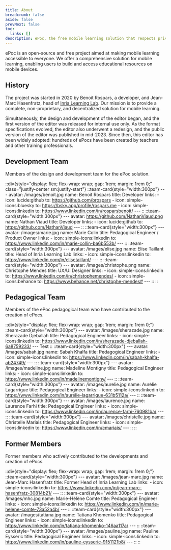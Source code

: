 ```yaml
---
title: About
breadcrumb: false
aside: false
prevNext: false
toc:
  links: []
description: ePoc, the free mobile learning solution that respects privacy. Discover our history and the team.
---
```


ePoc is an open-source and free project aimed at making mobile learning accessible to everyone. We offer a comprehensive solution for mobile learning, enabling users to build and access educational resources on mobile devices.

## History

The project was started in 2020 by Benoit Rospars, a developer, and Jean-Marc Hasenfratz, head of [Inria Learning Lab](https://learninglab.inria.fr). Our mission is to provide a complete, non-proprietary, and decentralized solution for mobile learning.

Simultaneously, the design and development of the editor began, and the first version of the editor was released for internal use only. As the format specifications evolved, the editor also underwent a redesign, and the public version of the editor was published in mid-2023. Since then, this editor has been widely adopted: hundreds of ePocs have been created by teachers and other training professionals.

## Development Team

Members of the design and development team for the ePoc solution.

::div{style="display: flex; flex-wrap: wrap; gap: 1rem; margin: 1rem 0;" class="justify-center sm:justify-start"}
    ::team-card{style="width:300px"}
    ---
    avatar: /images/benoit.jpg
    name: Benoit Rospars
    title: Developer
    links:
        - icon: lucide:github
          to: https://github.com/brospars
        - icon: simple-icons:bluesky
          to: https://bsky.app/profile/rospars.me
        - icon: simple-icons:linkedin
          to: https://www.linkedin.com/in/rosparsbenoit/
    ---
    ::
    ::team-card{style="width:300px"}
    ---
    avatar: https://github.com/NathanViaud.png
    name: Nathan Viaud
    title: Developer
    links:
      - icon: lucide:github
        to: https://github.com/NathanViaud
    ---
    ::
    ::team-card{style="width:300px"}
    ---
    avatar: /images/marie.jpg
    name: Marie Colin
    title: Pedagogical Engineer / Product Owner
    links:
      - icon: simple-icons:linkedin
        to: https://www.linkedin.com/in/marie-collin-ba6b553b/
    ---
    ::
    ::team-card{style="width:300px"}
    ---
    avatar: /images/elise.jpg
    name: Elise Taillant
    title: Head of Inria Learning Lab
    links:
      - icon: simple-icons:linkedin
        to: https://www.linkedin.com/in/elisetaillant/
    ---
    ::
    ::team-card{style="width:300px"}
    ---
    avatar: /images/christophe.png
    name: Christophe Mendes
    title: UX/UI Designer
    links:
      - icon: simple-icons:linkedin
        to: https://www.linkedin.com/in/christophemendes/
      - icon: simple-icons:behance
        to: https://www.behance.net/christophe-mendes#
    ---
    ::
::

## Pedagogical Team

Members of the ePoc pedagogical team who have contributed to the creation of ePocs.

::div{style="display: flex; flex-wrap: wrap; gap: 1rem; margin: 1rem 0;"}
    ::team-card{style="width:300px"}
    ---
    avatar: /images/sherazade.jpg
    name: Sherazade Djeballah
    title: Pedagogical Engineer
    links:
        - icon: simple-icons:linkedin
          to: https://www.linkedin.com/in/sherazade-djeballah-6a8759233/
    ---
    Test
    ::
    ::team-card{style="width:300px"}
    ---
    avatar: /images/sabah.jpg
    name: Sabah Khalfa
    title: Pedagogical Engineer
    links:
      - icon: simple-icons:linkedin
        to: https://www.linkedin.com/in/sabah-khalfa-ab24749/
    ---
    ::
    ::team-card{style="width:300px"}
    ---
    avatar: /images/madeline.jpg
    name: Madeline Montigny
    title: Pedagogical Engineer
    links:
      - icon: simple-icons:linkedin
        to: https://www.linkedin.com/in/madelinemontigny/
    ---
    ::
    ::team-card{style="width:300px"}
    ---
    avatar: /images/aurelie.jpg
    name: Aurélie Lagarrigue
    title: Pedagogical Engineer
    links:
      - icon: simple-icons:linkedin
        to: https://www.linkedin.com/in/aurélie-lagarrigue-631b5112a/
    ---
    ::
    ::team-card{style="width:300px"}
    ---
    avatar: /images/laurence.jpg
    name: Laurence Farhi
    title: Pedagogical Engineer
    links:
      - icon: simple-icons:linkedin
        to: https://www.linkedin.com/in/laurence-farhi-760981ba/
    ---
    ::
    ::team-card{style="width:300px"}
    ---
    avatar: /images/christelle.jpg
    name: Christelle Mariais
    title: Pedagogical Engineer
    links:
      - icon: simple-icons:linkedin
        to: https://www.linkedin.com/in/cmariais/
    ---
    ::
::

## Former Members

Former members who actively contributed to the developments and creation of ePocs.

::div{style="display: flex; flex-wrap: wrap; gap: 1rem; margin: 1rem 0;"}
    ::team-card{style="width:300px"}
    ---
    avatar: /images/jean-marc.jpg
    name: Jean-Marc Hasenfratz
    title: Former Head of Inria Learning Lab
    links:
        - icon: simple-icons:linkedin
          to: https://www.linkedin.com/in/jean-marc-hasenfratz-30814b21/
    ---
    ::
    ::team-card{style="width:300px"}
    ---
    avatar: /images/mhc.jpg
    name: Marie-Hélène Comte
    title: Pedagogical Engineer
    links:
        - icon: simple-icons:linkedin
          to: https://www.linkedin.com/in/marie-helene-comte-73a52a4b/
    ---
    ::
    ::team-card{style="width:300px"}
    ---
    avatar: /images/tatiana.jpg
    name: Tatiana Khomenko
    title: Pedagogical Engineer
    links:
        - icon: simple-icons:linkedin
          to: https://www.linkedin.com/in/tatiana-khomenko-146aa117a/
    ---
    ::
    ::team-card{style="width:300px"}
    ---
    avatar: /images/pauline.jpg
    name: Pauline Eysseric
    title: Pedagogical Engineer
    links:
        - icon: simple-icons:linkedin
          to: https://www.linkedin.com/in/pauline-eysseric-9151121b8/
    ---
    ::
::